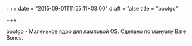 +++
date = "2015-09-01T11:55:11+03:00"
draft = false
title = "bootgo"

+++

<p><a href="https://github.com/jjyr/bootgo">bootgo</a>&nbsp;- Маленькое ядро для ламповой OS. Сделано по мануалу&nbsp;Bare Bones.</p>

